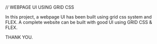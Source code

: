 //  WEBPAGE UI USING GRID CSS

In this project, a webpage UI has been built using grid css system and FLEX. A complete website can be built with good UI using GRID CSS & FLEX.


THANK YOU.